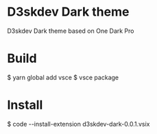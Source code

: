 # D3skdev Dark theme
D3skdev Dark theme based on One Dark Pro

# Build
$ yarn global add vsce
$ vsce package 
# Install 
$ code --install-extension  d3skdev-dark-0.0.1.vsix



